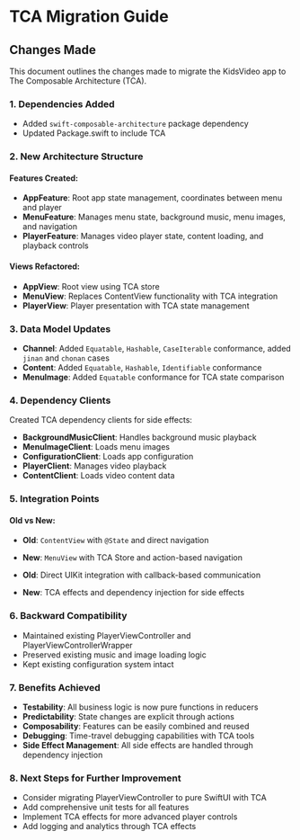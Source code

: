# TCA Migration Guide

## Changes Made

This document outlines the changes made to migrate the KidsVideo app to The Composable Architecture (TCA).

### 1. Dependencies Added
- Added `swift-composable-architecture` package dependency
- Updated Package.swift to include TCA

### 2. New Architecture Structure

#### Features Created:
- **AppFeature**: Root app state management, coordinates between menu and player
- **MenuFeature**: Manages menu state, background music, menu images, and navigation
- **PlayerFeature**: Manages video player state, content loading, and playback controls

#### Views Refactored:
- **AppView**: Root view using TCA store
- **MenuView**: Replaces ContentView functionality with TCA integration
- **PlayerView**: Player presentation with TCA state management

### 3. Data Model Updates
- **Channel**: Added `Equatable`, `Hashable`, `CaseIterable` conformance, added `jinan` and `chonan` cases
- **Content**: Added `Equatable`, `Hashable`, `Identifiable` conformance
- **MenuImage**: Added `Equatable` conformance for TCA state comparison

### 4. Dependency Clients
Created TCA dependency clients for side effects:
- **BackgroundMusicClient**: Handles background music playback
- **MenuImageClient**: Loads menu images
- **ConfigurationClient**: Loads app configuration
- **PlayerClient**: Manages video playback
- **ContentClient**: Loads video content data

### 5. Integration Points

#### Old vs New:
- **Old**: `ContentView` with `@State` and direct navigation
- **New**: `MenuView` with TCA Store and action-based navigation

- **Old**: Direct UIKit integration with callback-based communication
- **New**: TCA effects and dependency injection for side effects

### 6. Backward Compatibility
- Maintained existing PlayerViewController and PlayerViewControllerWrapper
- Preserved existing music and image loading logic
- Kept existing configuration system intact

### 7. Benefits Achieved
- **Testability**: All business logic is now pure functions in reducers
- **Predictability**: State changes are explicit through actions
- **Composability**: Features can be easily combined and reused
- **Debugging**: Time-travel debugging capabilities with TCA tools
- **Side Effect Management**: All side effects are handled through dependency injection

### 8. Next Steps for Further Improvement
- Consider migrating PlayerViewController to pure SwiftUI with TCA
- Add comprehensive unit tests for all features
- Implement TCA effects for more advanced player controls
- Add logging and analytics through TCA effects